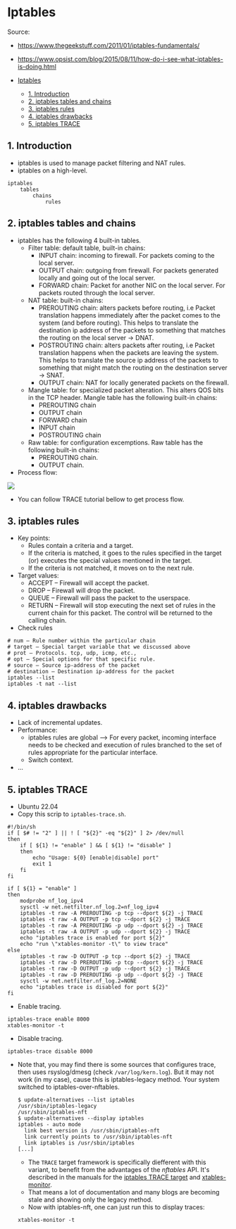 # Iptables

Source:

- <https://www.thegeekstuff.com/2011/01/iptables-fundamentals/>
- <https://www.opsist.com/blog/2015/08/11/how-do-i-see-what-iptables-is-doing.html>

- [Iptables](#iptables)
  - [1. Introduction](#1-introduction)
  - [2. iptables tables and chains](#2-iptables-tables-and-chains)
  - [3. iptables rules](#3-iptables-rules)
  - [4. iptables drawbacks](#4-iptables-drawbacks)
  - [5. iptables TRACE](#5-iptables-trace)

## 1. Introduction

- iptables is used to manage packet filtering and NAT rules.
- iptables on a high-level.

```shell
iptables
    tables
        chains
            rules
```

## 2. iptables tables and chains

- iptables has the following 4 built-in tables.
  - Filter table: default table, built-in chains:
    - INPUT chain: incoming to firewall. For packets coming to the local server.
    - OUTPUT chain: outgoing from firewall. For packets generated locally and going out of the local server.
    - FORWARD chain: Packet for another NIC on the local server. For packets routed through the local server.
  - NAT table: built-in chains:
    - PREROUTING chain: alters packets before routing, i.e Packet translation happens immediately after the packet comes to the system (and before routing). This helps to translate the destination ip address of the packets to something that matches the routing on the local server -> DNAT.
    - POSTROUTING chain: alters packets after routing, i.e Packet translation happens when the packets are leaving the system. This helps to translate the source ip address of the packets to something that might match the routing on the destination server -> SNAT.
    - OUTPUT chain: NAT for locally generated packets on the firewall.
  - Mangle table: for specialized packet alteration. This alters QOS bits in the TCP header. Mangle table has the following built-in chains:
    - PREROUTING chain
    - OUTPUT chain
    - FORWARD chain
    - INPUT chain
    - POSTROUTING chain
  - Raw table: for configuration excemptions. Raw table has the following built-in chains:
    - PREROUTING chain.
    - OUTPUT chain.
- Process flow:

![](https://stuffphilwrites.com/wp-content/uploads/2014/09/FW-IDS-iptables-Flowchart-v2019-04-30-1.png)

- You can follow TRACE tutorial bellow to get process flow.

## 3. iptables rules

- Key points:
  - Rules contain a criteria and a target.
  - If the criteria is matched, it goes to the rules specified in the target (or) executes the special values mentioned in the target.
  - If the criteria is not matched, it moves on to the next rule.
- Target values:
  - ACCEPT – Firewall will accept the packet.
  - DROP – Firewall will drop the packet.
  - QUEUE – Firewall will pass the packet to the userspace.
  - RETURN – Firewall will stop executing the next set of rules in the current chain for this packet. The control will be returned to the calling chain.
- Check rules

```shell
# num – Rule number within the particular chain
# target – Special target variable that we discussed above
# prot – Protocols. tcp, udp, icmp, etc.,
# opt – Special options for that specific rule.
# source – Source ip-address of the packet
# destination – Destination ip-address for the packet
iptables --list
iptables -t nat --list
```

## 4. iptables drawbacks

- Lack of incremental updates.
- Performance:
  - iptables rules are global --> For every packet, incoming interface needs to be checked and execution of rules branched to the set of rules appropriate for the particular interface.
  - Switch context.
- ...

## 5. iptables TRACE

- Ubuntu 22.04
- Copy this scrip to `iptables-trace.sh`.

```shell
#!/bin/sh
if [ $# != "2" ] || ! [ "${2}" -eq "${2}" ] 2> /dev/null
then
    if [ ${1} != "enable" ] && [ ${1} != "disable" ]
    then
        echo "Usage: ${0} [enable|disable] port"
        exit 1
    fi
fi

if [ ${1} = "enable" ]
then
    modprobe nf_log_ipv4
    sysctl -w net.netfilter.nf_log.2=nf_log_ipv4
    iptables -t raw -A PREROUTING -p tcp --dport ${2} -j TRACE
    iptables -t raw -A OUTPUT -p tcp --dport ${2} -j TRACE
    iptables -t raw -A PREROUTING -p udp --dport ${2} -j TRACE
    iptables -t raw -A OUTPUT -p udp --dport ${2} -j TRACE
    echo "iptables trace is enabled for port ${2}"
    echo "run \"xtables-monitor -t\" to view trace"
else
    iptables -t raw -D OUTPUT -p tcp --dport ${2} -j TRACE
    iptables -t raw -D PREROUTING -p tcp --dport ${2} -j TRACE
    iptables -t raw -D OUTPUT -p udp --dport ${2} -j TRACE
    iptables -t raw -D PREROUTING -p udp --dport ${2} -j TRACE
    sysctl -w net.netfilter.nf_log.2=NONE
    echo "iptables trace is disabled for port ${2}"
fi
```

- Enable tracing.

```shell
iptables-trace enable 8000
xtables-monitor -t
```

- Disable tracing.

```shell
iptables-trace disable 8000
```

- Note that, you may find there is some sources that configures trace, then uses rsyslog/dmesg (check `/var/log/kern.log`). But it may not work (in my case), cause this is iptables-legacy method. Your system switched to iptables-over-nftables.

  ```shell
  $ update-alternatives --list iptables
  /usr/sbin/iptables-legacy
  /usr/sbin/iptables-nft
  $ update-alternatives --display iptables
  iptables - auto mode
    link best version is /usr/sbin/iptables-nft
    link currently points to /usr/sbin/iptables-nft
    link iptables is /usr/sbin/iptables
  [...]
  ```

  - The `TRACE` target framework is specifically diefferent with this variant, to benefit from the advantages of the *nftables* API. It's described in the manuals for the [iptables TRACE target](https://manpages.debian.org/iptables/iptables-extensions.8#TRACE) and [xtables-monitor](https://manpages.debian.org/iptables/xtables-monitor.8).
  - That means a lot of documentation and many blogs are becoming stale and showing only the legacy method.
  - Now with iptables-nft, one can just run this to display traces:

  ```shell
  xtables-monitor -t
  ```